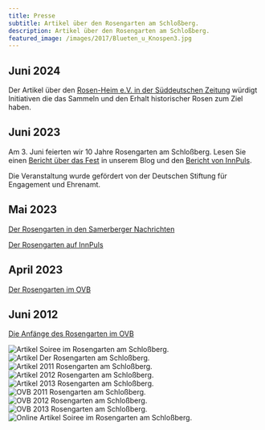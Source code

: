 ```yaml
---
title: Presse
subtitle: Artikel über den Rosengarten am Schloßberg.
description: Artikel über den Rosengarten am Schloßberg.
featured_image: /images/2017/Blueten_u_Knospen3.jpg
---
```


## Juni 2024

Der Artikel über den [Rosen-Heim e.V. in der Süddeutschen Zeitung](https://www.sueddeutsche.de/projekte/artikel/stil/rosen-alte-sorten-rosenheim-e258045/) würdigt Initiativen die das Sammeln und den Erhalt historischer Rosen zum Ziel haben.

## Juni 2023 

Am 3. Juni feierten wir 10 Jahre Rosengarten am Schloßberg.
Lesen Sie einen [Bericht über das Fest](/blog/10-jahre-rosengarten) in unserem Blog und den [Bericht von InnPuls](https://innpuls.me/ein-fest-aus-duft-und-farben/).

Die Veranstaltung wurde gefördert von der Deutschen Stiftung für Engagement und Ehrenamt.

## Mai 2023

[Der Rosengarten in den Samerberger Nachrichten](https://www.samerbergernachrichten.de/sehenswert-der-rosengarten-auf-der-schlossbergkuppe/)

[Der Rosengarten auf InnPuls](https://innpuls.me/schlossberger-rosengarten-braucht-hilfe/)

## April 2023

[Der Rosengarten im OVB](https://hz.ovb.net/6yKw)

## Juni 2012

[Die Anfänge des Rosengarten im OVB](https://www.ovb-online.de/rosenheim/rosenheim-land/start-rosige-zeiten-2353215.html)

<div class="gallery" data-columns="3">
	<img src="/images/presse/bezaubernde.soiree.im.rosengarten.2015klein.jpg" alt="Artikel Soiree im Rosengarten am Schloßberg.">
	<img src="/images/presse/der.rosengarten.am.schloberg.gk20150515klein.jpg" alt="Artikel Der Rosengarten am Schloßberg.">
	<img src="/images/presse/gemeindekurier20110617.jpg" alt="Artikel 2011 Rosengarten am Schloßberg.">
	<img src="/images/presse/gemeindekurier20120615klein.jpg" alt="Artikel 2012 Rosengarten am Schloßberg.">
	<img src="/images/presse/gemeindekurier20130719klein.jpg" alt="Artikel 2013 Rosengarten am Schloßberg.">
	<img src="/images/presse/ovb20110531berichtgemeinderatklein.jpg" alt="OVB 2011 Rosengarten am Schloßberg.">
	<img src="/images/presse/ovb20120615klein.jpg" alt="OVB 2012 Rosengarten am Schloßberg.">
	<img src="/images/presse/ovb20130618klein.jpg" alt="OVB 2013 Rosengarten am Schloßberg.">
	<img src="/images/presse/rosengartensoireebezaubertebesucherrosenheimla.jpg" alt="Online Artikel Soiree im Rosengarten am Schloßberg.">
</div>
